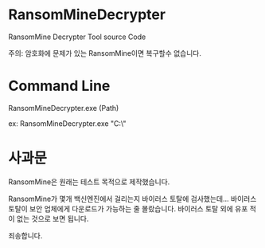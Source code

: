 # RansomMineDecrypter
RansomMine Decrypter Tool source Code

주의: 암호화에 문제가 있는 RansomMine이면 복구할수 없습니다.

# Command Line
RansomMineDecrypter.exe (Path)

ex: RansomMineDecrypter.exe "C:\\"

# 사과문 #
RansomMine은 원래는 테스트 목적으로 제작했습니다.

RansomMine가 몇개 백신엔진에서 걸리는지 바이러스 토탈에 검사했는데...
바이러스 토탈이 보안 업체에게 다운로드가 가능하는 줄 몰랐습니다.
바이러스 토탈 외에 유포 적이 없는 것으로 보면 됩니다.

죄송합니다.
